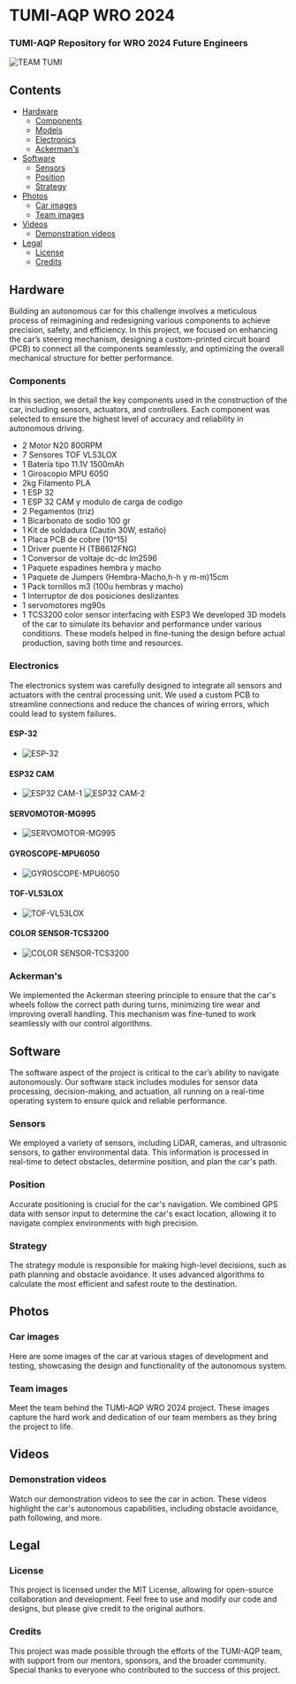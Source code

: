 # TUMI-AQP WRO 2024

### TUMI-AQP Repository for WRO 2024 Future Engineers

![TEAM TUMI](/T-PHOTOS/Formal-photo.jpg)

## Contents

- [Hardware](#hardware)
  - [Components](#components)
  - [Models](#models)
  - [Electronics](#electronics)
  - [Ackerman's](#ackermans)
- [Software](#software)
  - [Sensors](#sensors)
  - [Position](#position)
  - [Strategy](#strategy)
- [Photos](#photos)
  - [Car images](#car-images)
  - [Team images](#team-images)
- [Videos](#videos)
  - [Demonstration videos](#demonstration-videos)
- [Legal](#legal)
  - [License](#license)
  - [Credits](#credits)

## Hardware

Building an autonomous car for this challenge involves a meticulous process of reimagining and redesigning various components to achieve precision, safety, and efficiency. In this project, we focused on enhancing the car’s steering mechanism, designing a custom-printed circuit board (PCB) to connect all the components seamlessly, and optimizing the overall mechanical structure for better performance.

### Components

In this section, we detail the key components used in the construction of the car, including sensors, actuators, and controllers. Each component was selected to ensure the highest level of accuracy and reliability in autonomous driving.
- 2 Motor N20 800RPM
- 7 Sensores TOF VL53LOX
- 1 Batería tipo 11.1V 1500mAh
- 1 Giroscopio MPU 6050
- 2kg Filamento PLA
- 1 ESP 32
- 1 ESP 32 CAM y modulo de carga de codigo
- 2 Pegamentos (triz)
- 1 Bicarbonato de sodio 100 gr
- 1 Kit de soldadura (Cautin 30W, estaño)
- 1 Placa PCB de cobre (10^15)
- 1 Driver puente H (TB6612FNG)
- 1 Conversor de voltaje dc-dc lm2596
- 1 Paquete espadines hembra y macho
- 1 Paquete de Jumpers (Hembra-Macho,h-h y m-m)15cm
- 1 Pack tornillos m3 (100u hembras y macho)
- 1 Interruptor de dos posiciones deslizantes
- 1 servomotores mg90s
- 1 TCS3200 color sensor interfacing with ESP3
We developed 3D models of the car to simulate its behavior and performance under various conditions. These models helped in fine-tuning the design before actual production, saving both time and resources.

### Electronics

The electronics system was carefully designed to integrate all sensors and actuators with the central processing unit. We used a custom PCB to streamline connections and reduce the chances of wiring errors, which could lead to system failures.
#### ESP-32
-  ![ESP-32](/V-PHOTOS/SECOND-PROTOTYPE/OTHER-PHOTOS/ESP-32.jpeg)
#### ESP32 CAM
-  ![ESP32 CAM-1](V-PHOTOS/SECOND-PROTOTYPE/OTHER-PHOTOS/ESP-32_CAM-1.jpeg)
 ![ESP32 CAM-2](V-PHOTOS/SECOND-PROTOTYPE/OTHER-PHOTOS/ESP-32_CAM-2.jpeg)
#### SERVOMOTOR-MG995
- ![SERVOMOTOR-MG995](V-PHOTOS/SECOND-PROTOTYPE/OTHER-PHOTOS/SERVOMOTOR-MG995.png)
#### GYROSCOPE-MPU6050
- ![GYROSCOPE-MPU6050](V-PHOTOS/SECOND-PROTOTYPE/OTHER-PHOTOS/GIROSCOPIO-MPU6050.jpg)
#### TOF-VL53LOX
- ![TOF-VL53LOX](V-PHOTOS/SECOND-PROTOTYPE/OTHER-PHOTOS/TOF-VL53LOX.png)
#### COLOR SENSOR-TCS3200
- ![COLOR SENSOR-TCS3200](V-PHOTOS/SECOND-PROTOTYPE/OTHER-PHOTOS/COLOR-SENSOR-TCS3200.jpg)

### Ackerman's

We implemented the Ackerman steering principle to ensure that the car's wheels follow the correct path during turns, minimizing tire wear and improving overall handling. This mechanism was fine-tuned to work seamlessly with our control algorithms.

## Software

The software aspect of the project is critical to the car’s ability to navigate autonomously. Our software stack includes modules for sensor data processing, decision-making, and actuation, all running on a real-time operating system to ensure quick and reliable performance.

### Sensors

We employed a variety of sensors, including LiDAR, cameras, and ultrasonic sensors, to gather environmental data. This information is processed in real-time to detect obstacles, determine position, and plan the car's path.

### Position

Accurate positioning is crucial for the car's navigation. We combined GPS data with sensor input to determine the car's exact location, allowing it to navigate complex environments with high precision.

### Strategy

The strategy module is responsible for making high-level decisions, such as path planning and obstacle avoidance. It uses advanced algorithms to calculate the most efficient and safest route to the destination.

## Photos

### Car images

Here are some images of the car at various stages of development and testing, showcasing the design and functionality of the autonomous system.

### Team images

Meet the team behind the TUMI-AQP WRO 2024 project. These images capture the hard work and dedication of our team members as they bring the project to life.

## Videos

### Demonstration videos

Watch our demonstration videos to see the car in action. These videos highlight the car's autonomous capabilities, including obstacle avoidance, path following, and more.

## Legal

### License

This project is licensed under the MIT License, allowing for open-source collaboration and development. Feel free to use and modify our code and designs, but please give credit to the original authors.

### Credits

This project was made possible through the efforts of the TUMI-AQP team, with support from our mentors, sponsors, and the broader community. Special thanks to everyone who contributed to the success of this project.
